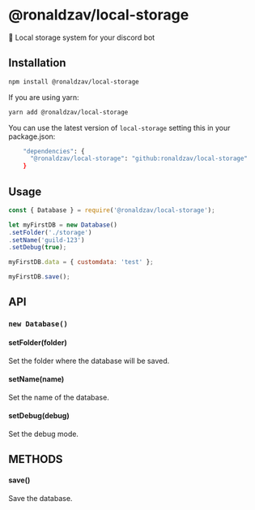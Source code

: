 # @ronaldzav/local-storage
📁 Local storage system for your discord bot

## Installation

```bash
npm install @ronaldzav/local-storage
```
If you are using yarn:

```bash
yarn add @ronaldzav/local-storage
```

You can use the latest version of `local-storage` setting this in your package.json:

```bash
    "dependencies": {
      "@ronaldzav/local-storage": "github:ronaldzav/local-storage"
    }
```

## Usage

```js
const { Database } = require('@ronaldzav/local-storage');

let myFirstDB = new Database()
.setFolder('./storage')
.setName('guild-123')
.setDebug(true);

myFirstDB.data = { customdata: 'test' };

myFirstDB.save();
```

## API

### `new Database()`

#### setFolder(folder)

Set the folder where the database will be saved.

#### setName(name)

Set the name of the database.

#### setDebug(debug)

Set the debug mode.

## METHODS

#### save()

Save the database.